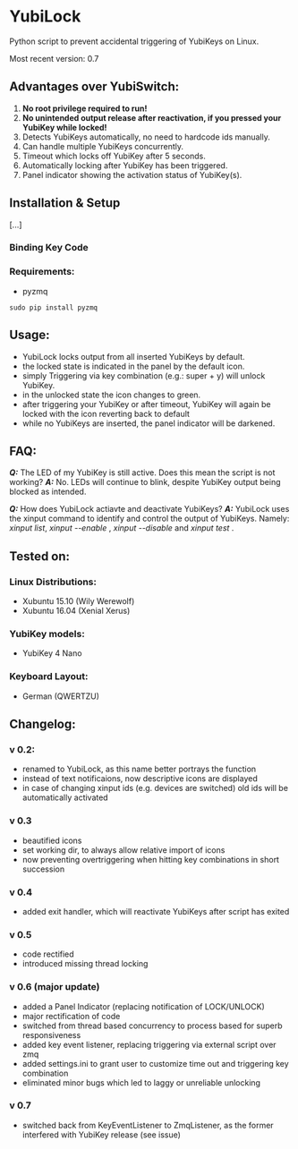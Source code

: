 # YubiLock

Python script to prevent accidental triggering of YubiKeys on Linux.

Most recent version: 0.7


## Advantages over YubiSwitch:
1. **No root privilege required to run!**
2. **No unintended output release after reactivation, if you pressed your YubiKey while locked!**
3. Detects YubiKeys automatically, no need to hardcode ids manually.
4. Can handle multiple YubiKeys concurrently.
5. Timeout which locks off YubiKey after 5 seconds.
6. Automatically locking after YubiKey has been triggered.
7. Panel indicator showing the activation status of YubiKey(s).

## Installation & Setup
[...]
### Binding Key Code

### Requirements:
- pyzmq

```
sudo pip install pyzmq
```

## Usage:
- YubiLock locks output from all inserted YubiKeys by default.
- the locked state is indicated in the panel by the default icon.
- simply Triggering via key combination (e.g.: super + y) will unlock YubiKey.
- in the unlocked state the icon changes to green.
- after triggering your YubiKey or after timeout, YubiKey will again be locked with the icon reverting back to default
- while no YubiKeys are inserted, the panel indicator will be darkened.

## FAQ:
**_Q:_** The LED of my YubiKey is still active. Does this mean the script is not working?
**_A:_** No. LEDs will continue to blink, despite YubiKey output being blocked as intended.

**_Q:_** How does YubiLock actiavte and deactivate YubiKeys?
**_A:_** YubiLock uses the xinput command to identify and control the output of YubiKeys. Namely:
_xinput list_, _xinput --enable <id>_, _xinput --disable <id>_ and _xinput test <id>_.

## Tested on:
### Linux Distributions:
- Xubuntu 15.10 (Wily Werewolf)
- Xubuntu 16.04 (Xenial Xerus)

### YubiKey models:
- YubiKey 4 Nano

### Keyboard Layout:
- German (QWERTZU)




## Changelog:
### v 0.2:
- renamed to YubiLock, as this name better portrays the function
- instead of text notificaions, now descriptive icons are displayed
- in case of changing xinput ids (e.g. devices are switched) old ids will be automatically activated

### v 0.3
- beautified icons
- set working dir, to always allow relative import of icons
- now preventing overtriggering when hitting key combinations in short succession

### v 0.4
- added exit handler, which will reactivate YubiKeys after script has exited

### v 0.5
- code rectified
- introduced missing thread locking

### v 0.6 (major update)
- added a Panel Indicator (replacing notification of LOCK/UNLOCK)
- major rectification of code
- switched from thread based concurrency to process based for superb responsiveness
- added key event listener, replacing triggering via external script over zmq
- added settings.ini to grant user to customize time out and triggering key combination
- eliminated minor bugs which led to laggy or unreliable unlocking

### v 0.7
- switched back from KeyEventListener to ZmqListener, as the former interfered with YubiKey release (see issue)

